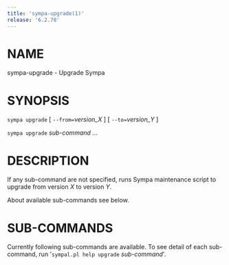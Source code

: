```yaml
---
title: 'sympa-upgrade(1)'
release: '6.2.70'
---
```


# NAME

sympa-upgrade - Upgrade Sympa

# SYNOPSIS

`sympa upgrade` \[ `--from=`_version\_X_ \] \[ `--to=`_version\_Y_ \]

`sympa upgrade` _sub-command_ ...

# DESCRIPTION

If any sub-command are not specified,
runs Sympa maintenance script to upgrade from version _X_ to version _Y_.

About available sub-commands see below.

# SUB-COMMANDS

Currently following sub-commands are available.
To see detail of each sub-command,
run '`sympal.pl help upgrade` _sub-command_'.
